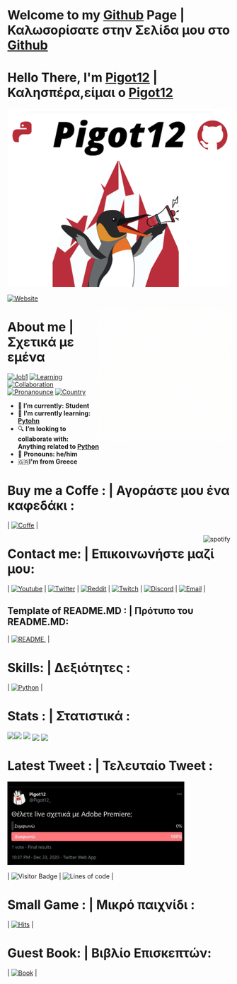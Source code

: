 
# Welcome to my [Github](https://github.com/Pigot12) Page | Καλωσορίσατε στην Σελίδα μου στο [Github](https://github.com/Pigot12)  
# Hello There, I'm [Pigot12](https://github.com/Pigot12) | Καλησπέρα,είμαι ο [Pigot12](https://github.com/Pigot12)
![](GithubLogo%20(1).png)

[![Website](https://img.shields.io/badge/-Website-45b8d8?&logo=java)]()

<a href="/"><img src="https://github.com/Pigot12/Pigot12/blob/main/Computer.gif" align="right" height="300"  /></a>

# About me | Σχετικά με εμένα

[![Job1](https://img.shields.io/badge/-Student-8DD6F9?&logo=java)]()
[![Learning](https://img.shields.io/badge/-Learning%20Python-46a2f1?&logo=java)]()
[![Collaboration](https://img.shields.io/badge/-Looking%20to%20collaborat%20for%20anyone-2088FF?&logo=java)]()
[![Pronanounce](https://img.shields.io/badge/-He/Him-1a73e8?&logo=java)]()
[![Country](https://img.shields.io/badge/-Greece-007ACC?&logo=Greece)]()



* **🏫 I’m currently:  Student**
* 🐍 **I’m currently learning: [Pytohn](https://www.python.org/)**
* 🔍 **I’m looking to collaborate with: Anything related to [Python](https://www.python.org/)**
* 📖 **Pronouns: he/him**
* 🇬🇷**I'm from Greece**


# Buy me a Coffe : | Αγοράστε μου ένα καφεδάκι :
| [![Coffe](https://img.shields.io/badge/-Buy%20me%20a%20coffe-5849BE?&logo=coffe)](https://www.buymeacoffee.com/pigot12) |

<a href="https://github.com/kittinan/spotify-github-profile" target="blank">
  <img align="right"
    src="https://spotify-github-profile.vercel.app/api/view?uid=k4jkgsc6vq2boan1t2ajvxvee&cover_image=true"
    alt="spotify"
    theme=default
   (https://spotify-github-profile.vercel.app/api/view?uid=k4jkgsc6vq2boan1t2ajvxvee&redirect=true />
</a>

# Contact me: | Επικοινωνήστε μαζί μου:

| [![Youtube](https://img.shields.io/badge/-Pigot12-311C87?&logo=youtube&logoColor=white)](https://www.youtube.com/channel/UCnTVfPUMLGlMwQgU3v3O0sg) | [![Twitter](https://img.shields.io/badge/-Pigot12_-430098?&logo=twitter)](https://twitter.com/Pigot12_) | [![Reddit](https://img.shields.io/badge/-Pigot12-764ABC?&logo=reddit)](https://www.reddit.com/user/Pigot12) | [![Twitch](https://img.shields.io/badge/-Pigot12_-B7178C?&logo=twitch)](https://www.twitch.tv/pigot12_) | [![Discord](https://img.shields.io/badge/-Pigot%2012%20Server_-E10098?&logo=discord)](https://discord.gg/JJVYYG9) | [![Email](https://img.shields.io/badge/-Email%20:%20pigot120@protonmail.com_-CC6699?&logo=Gmail)](mailto:0pigot120@protonmail.com) |

</a>

## Template of README.MD : | Πρότυπο του README.MD:

| [![README](https://img.shields.io/badge/-README_-F7B93E?&logo=github),](https://github.com/Pigot12/Pigot12) |

# Skills: | Δεξιότητες :

| [![Python](https://img.shields.io/badge/-Python-13aa52?&logo=python)](https://github.com/Pigot12?tab=repositories&q=&type=&language=python) |

# Stats : | Στατιστικά :

<img align="left" src="https://github-readme-stats.vercel.app/api?username=Pigot12&show_icons=true&count_private=true&theme=vision-friendly-dark" />
<img src="https://github-readme-stats.vercel.app/api/top-langs/?username=Pigot12&layout=compact&count_private=true&theme=vision-friendly-dark" />
<img src="https://github-readme-stats.vercel.app/api/wakatime?username=Pigot12&theme=vision-friendly-dark" />
<a href="https://github.com/Pigot12/onlinecoursesvertex" target="_blank"><img align="center" src="https://github-readme-stats.vercel.app/api/pin/?username=Pigot12&repo=onlinecoursesvertex&theme=vision-friendly-dark""></a>
<a href="https://github.com/Pigot12/smallproject" target="_blank"><img align="center" src="https://github-readme-stats.vercel.app/api/pin/?username=Pigot12&repo=smallproject&theme=vision-friendly-dark""></a>

# Latest Tweet : | Τελευταίο Tweet :

[<img src="https://github.com/Pigot12/Pigot12/blob/main/Latest_Tweet.png" width="400">](https://twitter.com/Pigot12_/status/1341845436424970241)

| ![Visitor Badge](https://visitor-badge.laobi.icu/badge?page_id=pigot12.pigot12) | ![Lines of code](https://img.shields.io/badge/From%20Hello%20World%20I%27ve%20Written-200%20hundred%20lines%20of%20code-red) |

# Small Game : | Μικρό παιχνίδι :
| [![Hits](https://hits.seeyoufarm.com/api/count/incr/badge.svg?url=https%3A%2F%2Fgithub.com%2FPigot12%2FPigot12&count_bg=%23FF0000&title_bg=%23000000&icon=laravelhorizon.svg&icon_color=%db7092&title=hits&edge_flat=true)](https://hits.seeyoufarm.com) |

# Guest Book: | Βιβλίο Επισκεπτών:
| [![Book](https://img.shields.io/badge/-Book-db7092?&logo=Book)](https://github.com/Pigot12/Pigot12/issues/new) |
